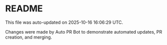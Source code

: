 # README

This file was auto-updated on 2025-10-16 16:06:29 UTC.

Changes were made by Auto PR Bot to demonstrate automated updates, PR creation, and merging.
